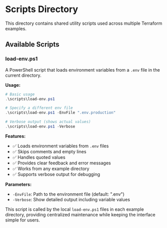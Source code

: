 # Scripts Directory

This directory contains shared utility scripts used across multiple Terraform examples.

## Available Scripts

### load-env.ps1

A PowerShell script that loads environment variables from a `.env` file in the current directory.

**Usage:**

```powershell
# Basic usage
.\scripts\load-env.ps1

# Specify a different env file
.\scripts\load-env.ps1 -EnvFile ".env.production"

# Verbose output (shows actual values)
.\scripts\load-env.ps1 -Verbose
```

**Features:**

- ✅ Loads environment variables from `.env` files
- ✅ Skips comments and empty lines
- ✅ Handles quoted values
- ✅ Provides clear feedback and error messages
- ✅ Works from any example directory
- ✅ Supports verbose output for debugging

**Parameters:**

- `-EnvFile`: Path to the environment file (default: ".env")
- `-Verbose`: Show detailed output including variable values

This script is called by the local `load-env.ps1` files in each example directory, providing centralized maintenance while keeping the interface simple for users.
